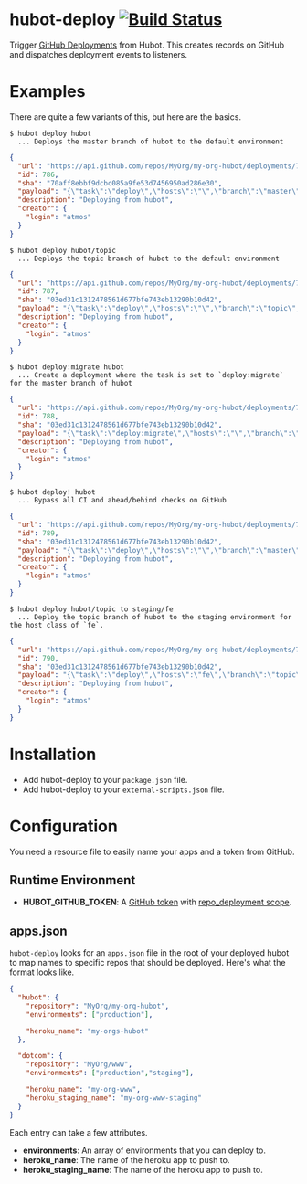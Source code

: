 # hubot-deploy [![Build Status](https://travis-ci.org/tampopo/hubot-deploy.png?branch=master)](https://travis-ci.org/tampopo/hubot-deploy)

Trigger [GitHub Deployments](http://developer.github.com/v3/repos/deployments/) from Hubot. This creates records on GitHub and dispatches deployment events to listeners.

# Examples

There are quite a few variants of this, but here are the basics.

    $ hubot deploy hubot
      ... Deploys the master branch of hubot to the default environment

```JSON
{
  "url": "https://api.github.com/repos/MyOrg/my-org-hubot/deployments/786",
  "id": 786,
  "sha": "70aff8ebbf9dcbc085a9fe53d7456950ad286e30",
  "payload": "{\"task\":\"deploy\",\"hosts\":\"\",\"branch\":\"master\",\"room_id\":\"danger\",\"deployer\":\"atmos\",\"environment\":\"production\",\"heroku_name\":\"my-org-hubot\",\"heroku_staging_name\":\"my-org-hubot-staging\"}",
  "description": "Deploying from hubot",
  "creator": {
    "login": "atmos"
  }
}
```

    $ hubot deploy hubot/topic
      ... Deploys the topic branch of hubot to the default environment

```JSON
{
  "url": "https://api.github.com/repos/MyOrg/my-org-hubot/deployments/787",
  "id": 787,
  "sha": "03ed31c1312478561d677bfe743eb13290b10d42",
  "payload": "{\"task\":\"deploy\",\"hosts\":\"\",\"branch\":\"topic\",\"room_id\":\"danger\",\"deployer\":\"atmos\",\"environment\":\"production\",\"heroku_name\":\"my-org-hubot\",\"heroku_staging_name\":\"my-org-hubot-staging\"}",
  "description": "Deploying from hubot",
  "creator": {
    "login": "atmos"
  }
}
```
    $ hubot deploy:migrate hubot
      ... Create a deployment where the task is set to `deploy:migrate` for the master branch of hubot

```JSON
{
  "url": "https://api.github.com/repos/MyOrg/my-org-hubot/deployments/788",
  "id": 788,
  "sha": "03ed31c1312478561d677bfe743eb13290b10d42",
  "payload": "{\"task\":\"deploy:migrate\",\"hosts\":\"\",\"branch\":\"master\",\"room_id\":\"danger\",\"deployer\":\"atmos\",\"environment\":\"production\",\"heroku_name\":\"my-org-hubot\",\"heroku_staging_name\":\"my-org-hubot-staging\"}",
  "description": "Deploying from hubot",
  "creator": {
    "login": "atmos"
  }
}
```

    $ hubot deploy! hubot
      ... Bypass all CI and ahead/behind checks on GitHub

```JSON
{
  "url": "https://api.github.com/repos/MyOrg/my-org-hubot/deployments/789",
  "id": 789,
  "sha": "03ed31c1312478561d677bfe743eb13290b10d42",
  "payload": "{\"task\":\"deploy\",\"hosts\":\"\",\"branch\":\"master\",\"room_id\":\"danger\",\"deployer\":\"atmos\",\"environment\":\"production\",\"heroku_name\":\"my-org-hubot\",\"heroku_staging_name\":\"my-org-hubot-staging\"}",
  "description": "Deploying from hubot",
  "creator": {
    "login": "atmos"
  }
}
```

    $ hubot deploy hubot/topic to staging/fe
      ... Deploy the topic branch of hubot to the staging environment for the host class of `fe`.

```JSON
{
  "url": "https://api.github.com/repos/MyOrg/my-org-hubot/deployments/790",
  "id": 790,
  "sha": "03ed31c1312478561d677bfe743eb13290b10d42",
  "payload": "{\"task\":\"deploy\",\"hosts\":\"fe\",\"branch\":\"topic\",\"room_id\":\"danger\",\"deployer\":\"atmos\",\"environment\":\"staging\",\"heroku_name\":\"my-org-hubot\",\"heroku_staging_name\":\"my-org-hubot-staging\"}",
  "description": "Deploying from hubot",
  "creator": {
    "login": "atmos"
  }
}
```

# Installation

* Add hubot-deploy to your `package.json` file.
* Add hubot-deploy to your `external-scripts.json` file.

# Configuration

You need a resource file to easily name your apps and a token from GitHub.

## Runtime Environment

* **HUBOT\_GITHUB\_TOKEN**: A [GitHub token](https://github.com/settings/applications#personal-access-tokens) with [repo\_deployment scope](https://developer.github.com/v3/oauth/#scopes).

## apps.json

`hubot-deploy` looks for an `apps.json` file in the root of your deployed hubot to map names to specific repos that should be deployed. Here's what the format looks like.

```JSON
{
  "hubot": {
    "repository": "MyOrg/my-org-hubot",
    "environments": ["production"],

    "heroku_name": "my-orgs-hubot"
  },

  "dotcom": {
    "repository": "MyOrg/www",
    "environments": ["production","staging"],

    "heroku_name": "my-org-www",
    "heroku_staging_name": "my-org-www-staging"
  }
}
```

Each entry can take a few attributes.

* **environments**: An array of environments that you can deploy to.
* **heroku\_name**: The name of the heroku app to push to.
* **heroku\_staging\_name**: The name of the heroku app to push to.

